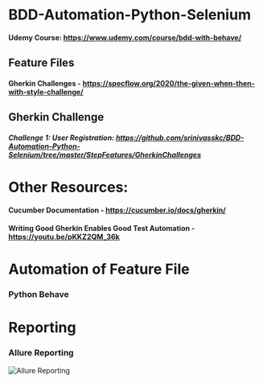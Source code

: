 # BDD-Automation-Python-Selenium

#### Udemy Course: https://www.udemy.com/course/bdd-with-behave/


## Feature Files
#### Gherkin Challenges - https://specflow.org/2020/the-given-when-then-with-style-challenge/

## Gherkin Challenge
##### Challenge 1:  User Registration:  https://github.com/srinivasskc/BDD-Automation-Python-Selenium/tree/master/StepFeatures/GherkinChallenges

# Other Resources:
#### Cucumber Documentation  -  https://cucumber.io/docs/gherkin/
#### Writing Good Gherkin Enables Good Test Automation -  https://youtu.be/pKKZ2QM_36k


# Automation of Feature File
### Python Behave

# Reporting
### Allure Reporting

![Allure Reporting](https://user-images.githubusercontent.com/26836928/84983939-787dc180-b157-11ea-9881-3e8bbe6ccd50.png)
